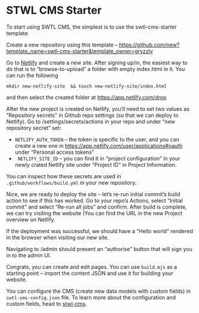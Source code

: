 # STWL CMS Starter

To start using SWTL CMS, the simplest is to use the swtl-cms-starter template. 

Create a new repository using this template – https://github.com/new?template_name=swtl-cms-starter&template_owner=gryzzly 

Go to [Netlify](https://www.netlify.com/) and create a new site. After signing up/in, the easiest way to do that is to “browse-to-upload” a folder with empty index.html in it. You can run the following 

```
mkdir new-netlify-site  && touch new-netlify-site/index.html
```

and then select the created folder at https://app.netlify.com/drop 

After the new project is created on Netlify, you’ll need to set two values as "Repository secrets" in Github repo settings (so that we can deploy to Netlify). Go to /settings/secrets/actions in your repo and under “new repository secret” set:  

- `NETLIFY_AUTH_TOKEN` – the token is specific to the user, and you can create a new one in https://app.netlify.com/user/applications#oauth under “Personal access tokens”
- ` NETLIFY_SITE_ID` – you can find it in “project configuration” in your newly crated Netlify site under “Project ID” in Project Information.

You can inspect how these secrets are used in `.github/workflows/build.yml` in your new repository. 

Nice, we are ready to deploy the site – let’s re-run initial commit’s build action to see if this has worked. Go to your repo’s Actions, select “Initial commit” and select “Re-run all jobs” and confirm. After build is complete, we can try visiting the website (You can find the URL in the new Project overview on Netlify. 

If the deployment was successful, we should have a “Hello world” rendered in the browser when visiting our new site. 

Navigating to /admin should present an “authorise” button that will sign you in to the admin UI. 

Congrats, you can create and edit pages. You can use `build.mjs` as a starting point – import the content JSON and use it for building your website. 

You can configure the CMS (create new data models with custom fields) in `swtl-sms-config.json` file. To learn more about the configuration and custom fields, head to [stwl-cms](https://github.com/gryzzly/swtl-cms). 


